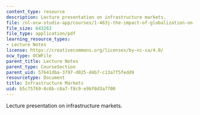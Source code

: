 ```yaml
---
content_type: resource
description: Lecture presentation on infrastructure markets.
file: /ol-ocw-studio-app/courses/1-463j-the-impact-of-globalization-on-the-built-environment-fall-2009/b5c757698c6bc6a7f8c9e9bf0d3a7700_MIT1_463JF09_lec07.pdf
file_size: 643263
file_type: application/pdf
learning_resource_types:
- Lecture Notes
license: https://creativecommons.org/licenses/by-nc-sa/4.0/
ocw_type: OCWFile
parent_title: Lecture Notes
parent_type: CourseSection
parent_uid: 57641dba-3797-d025-d4b7-c13a7f5fedd9
resourcetype: Document
title: Infrastructure Markets
uid: b5c75769-8c6b-c6a7-f8c9-e9bf0d3a7700
---
```

Lecture presentation on infrastructure markets.